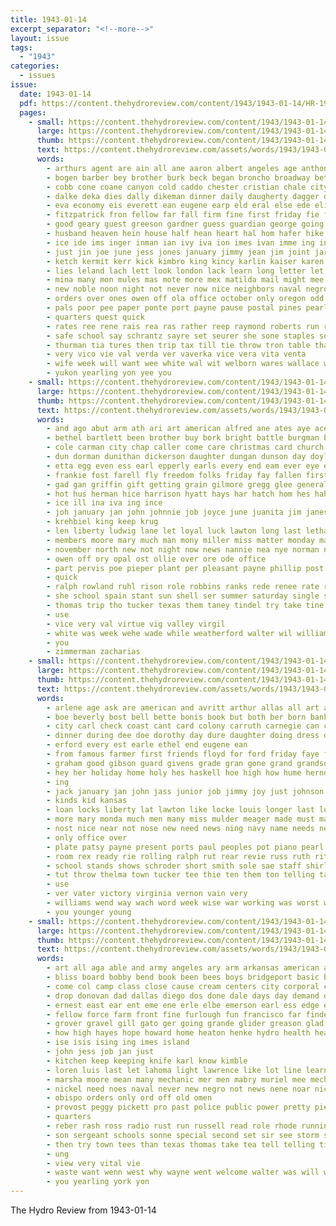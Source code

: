 ```yaml
---
title: 1943-01-14
excerpt_separator: "<!--more-->"
layout: issue
tags:
  - "1943"
categories:
  - issues
issue:
  date: 1943-01-14
  pdf: https://content.thehydroreview.com/content/1943/1943-01-14/HR-1943-01-14.pdf
  pages:
    - small: https://content.thehydroreview.com/content/1943/1943-01-14/small/HR-1943-01-14-01.jpg
      large: https://content.thehydroreview.com/content/1943/1943-01-14/large/HR-1943-01-14-01.jpg
      thumb: https://content.thehydroreview.com/content/1943/1943-01-14/thumbnails/HR-1943-01-14-01.jpg
      text: https://content.thehydroreview.com/assets/words/1943/1943-01-14/HR-1943-01-14-01.txt
      words:
        - arthurs agent are ain all ane aaron albert angeles age anthony army ard aud alfred atta alta and abe athen alsup allison aue arent arm alfalfa ana alias
        - bogen barber bey brother burk beck began broncho broadway betty bro bonds big ben but business binger bill byars born barrow begin brought bennett brood bertha back break bible beat boat brooks burton buy baber been bush billy better both best boys bridle berard boyer blevins brief bunch box brings bassler barnard buck
        - cobb cone coane canyon cold caddo chester cristian chale city chapel cure county chero church chase came core cam call conn come christ charles con can cogar coke cloninger christmas care cot cody coda chaplain christian cor cui cox carney class cine cost coleman cornelson cummings clara child cause
        - dalke deka dies dally dikeman dinner daily daugherty dagger dallas detter door darden day david dame daven delbert dei duty darko daughter deward draper death doctor dora duncan down ding december dewey dence days dec dear during
        - eva economy eis everett ean eugene earp eld eral else ede elijah edith east every etna earl eddie edward eam ever etter english emil even est ene end ethel
        - fitzpatrick fron fellow far fall firm fine first friday fie fata felton fell fair fing fun free farmer former fort foote fale farm for fresh from finley floy friends forrest fuel fed freedom found frost finch
        - good geary guest greeson gardner guess guardian george going governor gentle general german getting gold grown goon gain gal glass gran gas grab guard gone gary grand gate ground
        - husband heaven hein house half hean heart hal hom hafer hike has held howard heir horse hydro horace holderman hinton henry hoeh hands hare horton helen hubbard hard hogan had harbor holiday how hamilton health him hin hed hang high her hes heidebrecht hope homa hee home
        - ice ide ims inger inman ian ivy iva ion imes ivan imme ing ingo ita
        - just jin joe june jess jones january jimmy jean jim joint jarvis jan james jog jake janet july joel juanita jon jocoy jack john
        - ketch kermit kerr kick kimbro king kincy karlin kaiser karen kansas kim kidd
        - lies leland lach lett look london lack learn long letter let larry large loon laura lit ling law lancaster lesh laughing lape leo los life live lloyd like lookeba little left lena list last lender lesson
        - mina many mon mules mas mote more mex matilda mail might mee merry members morning mor maybe mere marriage maule medford may men march man merkin musta master mcneeley music moe mae mares myrtle miss matter marvel mil mason mary musso method mir much most monday made miller mccord minnie
        - new noble noon night not never now nice neighbors naval negro note ner near
        - orders over ones owen off ola office october only oregon odd old orville
        - pals poor pee paper ponte port payne pause postal pines pearl people pam phillips president pin pennington pear perry place prayer pay peggy por pledge powell present prime pane piano pro per pastor past policy poe part page patsy porter paca patey parson pas
        - quarters quest quick
        - rates ree rene rais rea ras rather reep raymond roberts run ruzicka rode ruth rana rom roy regular russell roark room ralph rhye rape robertson row rowland ruhl reber reason reece rowan
        - safe school say schrantz sayre set seurer she sone staples sodders stamp sean service said scott sen swift sie sprain sue second surplus sees sale soon short swell sprague saturday summer sic stamps sons sed stay spencer sap swe sill slemp swing sini sage spohn special shall sophia sow saw see stockton sup smith state start sunday show spies sister sasin salem sea son seme season
        - thurman tia tures then trip tax till tie throw tron table tha than tucker texas times them thomas treat too tina thony tae tees ten the tom ton try tho tin tone teh taken tana tea ties theresa tain trust town team
        - very vico vie val verda ver vaverka vice vera vita venta
        - wife week will want wee white wal wit welborn wares wallace william warkentin warden worth weak well with walter worn willingham wager went was won weather while world wayne wil wane wilson writer welcome weare work wat wear weatherford williams ways working winter webb woo word why war
        - yukon yearling yon yee you
    - small: https://content.thehydroreview.com/content/1943/1943-01-14/small/HR-1943-01-14-02.jpg
      large: https://content.thehydroreview.com/content/1943/1943-01-14/large/HR-1943-01-14-02.jpg
      thumb: https://content.thehydroreview.com/content/1943/1943-01-14/thumbnails/HR-1943-01-14-02.jpg
      text: https://content.thehydroreview.com/assets/words/1943/1943-01-14/HR-1943-01-14-02.txt
      words:
        - and ago abut arm ath ari art american alfred ane ates aye acer allie alwin arr are allday all aug
        - bethel bartlett been brother buy bork bright battle burgman bill bont bassler bryan bie band breeding but bas bonds both blough best baby blum books bye bee burn
        - cole carman city chap caller come care christmas card church charles cunning christ cannon clinton clyde car county con cat caddo craft clair
        - dun dorman dunithan dickerson daughter dungan dunson day doyle denby dor dar dewey during dale daugherty dinner dustin
        - etta egg even ess earl epperly earls every end eam ever eye ent ewy
        - frankie fost farell fly freedom folks friday fay fallen first fellow fred front fry for fam fair former filling fires frank farm fell fulton furrow friends from
        - gad gan griffin gift getting grain gilmore gregg glee general goods greet gia gas group gon
        - hot hus herman hice harrison hyatt hays har hatch hom hes hah held husbands had hinton herbert hydro harry horn ham henry herndon hall her hosea hubbard homes has home
        - ice ill ina iva ing ince
        - joh january jan john johnnie job joyce june juanita jim janes joe jones jolly
        - krehbiel king keep krug
        - len liberty ludwig lane let loyal luck lawton long last letha lunch lewis lands levi lena line lovely luther
        - members moore mary much man mony miller miss matter monday mason men motel march mee most males many mais made model maurice mcfarlin miles marking more meter minnie martin mar molly merle mapel mash means mean
        - november north new not night now news nannie nea nye norman nation neighbors
        - owen off ory opal ost ollie over ore ode office
        - part pervis poe pieper plant per pleasant payne phillip post pack pita present pore press pitcher pride prayer pata pitzer potter pound pair pere pot price pee
        - quick
        - ralph rowland ruhl rison role robbins ranks rede renee rate roy regular raymond rel rand reynolds
        - she school spain stant sun shell ser summer saturday single side shall soni special strong sin sen supply set service stockton smith seed sunday seigle sar son stock say such second skea store
        - thomas trip tho tucker texas them taney tindel try take tine tad tei ten tome the trench then than triplett
        - use
        - vice very val virtue vig valley virgil
        - white was week wehe wade while weatherford walter wil williams west with wilford wai weather work will war water wilber won winter weeks wit welcome well
        - you
        - zimmerman zacharias
    - small: https://content.thehydroreview.com/content/1943/1943-01-14/small/HR-1943-01-14-03.jpg
      large: https://content.thehydroreview.com/content/1943/1943-01-14/large/HR-1943-01-14-03.jpg
      thumb: https://content.thehydroreview.com/content/1943/1943-01-14/thumbnails/HR-1943-01-14-03.jpg
      text: https://content.thehydroreview.com/assets/words/1943/1943-01-14/HR-1943-01-14-03.txt
      words:
        - arlene age ask are american and avritt arthur allas all art auxier america ale alers
        - boe beverly bost bell bette bonis book but both ber born bank best big bet bradley business body bor bury broadway brad binger bride ball broad back border bambi brown boy bonds been brush bock boucher betty bey
        - city carl check coast cant card colony carruth carnegie can channell child come chick cody cost christine close cowden clase common comb credit conn curtain cata christmas
        - dinner during dee doe dorothy day dure daughter doing dress director differ derryberry draft days dungan
        - erford every est earle ethel end eugene ean
        - from famous farmer first friends floyd for ford friday faye farm forward florita few former flossie
        - graham good gibson guard givens grade gran gone grand grandson given goucher george guns gold
        - hey her holiday home holy hes haskell hoe high how hume herndon hice homes hah him hydro has had heir hails held hedge hard hall
        - ing
        - jack january jan john jass junior job jimmy joy just johnson jock
        - kinds kid kansas
        - loan locks liberty lat lawton like locke louis longer last long leaders live low litt lee lights large lou learned lathe later leroy
        - more mary monda much men many miss mulder meager made must mae miles mobile mia mace marriage main manners
        - nost nice near not nose new need news ning navy name needs newbern now night nation ned
        - only office over
        - plate patsy payne present ports paul peoples pot piano pearl penney part poor plan pare post pet phipps
        - room rex ready rie rolling ralph rut rear revie russ ruth ritchison real reading rey
        - school stands shows schroder short smith sole sae staff shirley stamps son see stafford sever shoulder sen saving style said show ser set sou sutton sees start she service small say such sin stand
        - tut throw thelma town tucker tee thie ten them ton telling take tes tal thomas tin turner tho texas the tia trucks teacher toward
        - use
        - ver vater victory virginia vernon vain very
        - williams wend way wach word week wise war working was worst won wil will with weather work wheel white wan wilson wendell welding wen washington went wish
        - you younger young
    - small: https://content.thehydroreview.com/content/1943/1943-01-14/small/HR-1943-01-14-04.jpg
      large: https://content.thehydroreview.com/content/1943/1943-01-14/large/HR-1943-01-14-04.jpg
      thumb: https://content.thehydroreview.com/content/1943/1943-01-14/thumbnails/HR-1943-01-14-04.jpg
      text: https://content.thehydroreview.com/assets/words/1943/1943-01-14/HR-1943-01-14-04.txt
      words:
        - art all aga able and army angeles ary arm arkansas american aten are
        - bliss board bobby bend book been bees boys bridgeport basic base bob better burner branch bist buy best but
        - come col camp class close cause cream centers city corporal case cock came cody crease center chick can christmas car course company call care
        - drop donovan dad dallas diego dos done dale days day demand date dumas dear duty doing doyle down december
        - ernest east ear ent eme ene erle elbe emerson earl ess edge edgar endicott every end
        - fellow force farm front fine furlough fun francisco far finder folks fight fond frie first fires former fore finley few for forth from fort field freedom farmer friends falls
        - grover gravel gill gato ger going grande glider greason glad guard good guess gene getting greeson
        - how high hayes hope howard home heaton henke hydro health head hearing hundred hugh house has hughes hens heard had helps hardware
        - ise isis ising ing imes island
        - john jess job jan just
        - kitchen keep keeping knife karl know kimble
        - loren luis last let lahoma light lawrence like lot line learned loe lines lunch left letter los long leet later luck
        - marsha moore mean many mechanic mer men mabry muriel mee mechan mighty mere march meena marvin miller miner mell merry messimer mail moline must miles market major more means marie
        - nickel need noes naval never new negro not news nene noar nice notice names nat now numbers navy norman needs
        - obispo orders only ord off old omen
        - provost peggy pickett pro past police public power pretty piece people pay price plenty pound place pot port par part pilot pee page pulling pete paper pec per pape park
        - quarters
        - reber rash ross radio rust run russell read role rhode running rene res route rine rio reel radi reddy richard ready
        - son sergeant schools sonne special second set sir see storm send start sale sunday sheppard season strain service smell sur stan said say stands sell save sylvester switch stock seas san sines sand saw spring sailors seven school store sare still snow show smith
        - then try town tees than texas thomas take tea tell telling tindel them thay ton tod triplett the thom teat tako tary tag tucker top taken troy train thing tine
        - ung
        - view very vital vie
        - waste want wenn west why wayne went welcome walter was will write wil worm war week with ware well wish wale world wife wise wheat win while
        - you yearling york yon
---
```


The Hydro Review from 1943-01-14

<!--more-->

